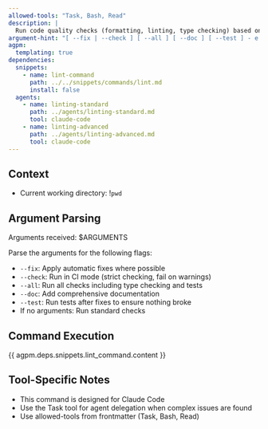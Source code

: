 ```yaml
---
allowed-tools: "Task, Bash, Read"
description: |
  Run code quality checks (formatting, linting, type checking) based on the language style guide
argument-hint: "[ --fix | --check ] [ --all ] [ --doc ] [ --test ] - e.g., \"--fix --test\" or \"--check --all\""
agpm:
  templating: true
dependencies:
  snippets:
    - name: lint-command
      path: ../../snippets/commands/lint.md
      install: false
  agents:
    - name: linting-standard
      path: ../agents/linting-standard.md
      tool: claude-code
    - name: linting-advanced
      path: ../agents/linting-advanced.md
      tool: claude-code
---
```


## Context

- Current working directory: !`pwd`

## Argument Parsing

Arguments received: $ARGUMENTS

Parse the arguments for the following flags:
- `--fix`: Apply automatic fixes where possible
- `--check`: Run in CI mode (strict checking, fail on warnings)
- `--all`: Run all checks including type checking and tests
- `--doc`: Add comprehensive documentation
- `--test`: Run tests after fixes to ensure nothing broke
- If no arguments: Run standard checks

## Command Execution

{{ agpm.deps.snippets.lint_command.content }}

## Tool-Specific Notes

- This command is designed for Claude Code
- Use the Task tool for agent delegation when complex issues are found
- Use allowed-tools from frontmatter (Task, Bash, Read)
